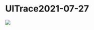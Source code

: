 # UITrace2021-07-27
<img src="https://user-images.githubusercontent.com/62702170/127084351-ea70cce8-81f8-4a55-82d0-41cfa6391d22.png">
